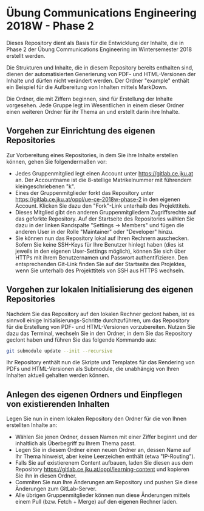 # Übung Communications Engineering 2018W - Phase 2

Dieses Repository dient als Basis für die Entwicklung der Inhalte, die in Phase 2 der Übung Communications Engineering im Wintersemester 2018 erstellt werden.

Die Strukturen und Inhalte, die in diesem Repository bereits enthalten sind, dienen der automatisierten Generierung von PDF- und HTML-Versionen der Inhalte und dürfen nicht verändert werden. Der Ordner "example" enthält ein Beispiel für die Aufbereitung von Inhalten mittels MarkDown.

Die Ordner, die mit Ziffern beginnen, sind für Erstellung der Inhalte vorgesehen. Jede Gruppe legt im Wesentlichen in einem dieser Ordner einen weiteren Ordner für ihr Thema an und erstellt darin ihre Inhalte.

## Vorgehen zur Einrichtung des eigenen Repositories

Zur Vorbereitung eines Repositories, in dem Sie ihre Inhalte erstellen können, gehen Sie folgendermaßen vor:

- Jedes Gruppenmitglied legt einen Account unter https://gitlab.ce.jku.at an. Der Accountname ist die 8-stellige Matrikelnummer mit führendem kleingeschriebenen "k".
- Eines der Gruppenmitglieder forkt das Repository unter https://gitlab.ce.jku.at/oppl/ue-ce-2018w-phase-2 in den eigenen Account. Klicken Sie dazu den "Fork"-Link unterhalb des Projekttitels.
- Dieses Mitglied gibt den anderen Gruppenmitgliedern Zugriffsrechte auf das geforkte Repository. Auf der Startseite des Repositories wählen Sie dazu in der linken Randspalte "Settings -> Members" und fügen die anderen User in der Rolle "Maintainer" oder "Developer" hinzu.
- Sie können nun das Repository lokal auf Ihren Rechnern auschecken. Sofern Sie keine SSH-Keys für Ihre Benutzer hinlegt haben (dies ist jeweils in den eigenen User-Settings möglich), können Sie sich über HTTPs mit ihrem Benutzernamen und Passwort authentifizieren. Den entsprechenden Git-Link finden Sie auf der Startseite des Projektes, wenn Sie unterhalb des Projekttitels von SSH aus HTTPS wechseln.

## Vorgehen zur lokalen Initialisierung des eigenen Repositories

Nachdem Sie das Repository auf den lokalen Rechner geclont haben, ist es sinnvoll einige Initialisierungs-Schritte durchzuführen, um das Repository für die Erstellung von PDF- und HTML-Versionen vorzubereiten. Nutzen Sie dazu das Terminal, wechseln Sie in den Ordner, in dem Sie das Repository geclont haben und führen Sie das folgende Kommando aus:

```bash
git submodule update --init --recursive
```

Ihr Repository enthält nun die Skripte und Templates für das Rendering von PDFs und HTML-Versionen als Submodule, die unabhängig von Ihren Inhalten aktuell gehalten werden können.

## Anlegen des eigenen Ordners und Einpflegen von existierenden Inhalten

Legen Sie nun in einem lokalen Repository den Ordner für die von Ihnen erstellten Inhalte an:

- Wählen Sie  jenen Ordner, dessen Namen mit einer Ziffer beginnt und der inhaltlich als Überbegriff zu Ihrem Thema passt. 
- Legen Sie in diesem Ordner einen neuen Ordner an, dessen Name auf Ihr Thema hinweist, aber keine Leerzeichen enthält (etwa "IP-Routing"). 
- Falls Sie auf existierenem Content aufbauen, laden Sie diesen aus dem Repository https://gitlab.ce.jku.at/oppl/learning-content und kopieren Sie ihn in diesen Ordner.
- Commiten Sie nun Ihre Änderungen am Repository und pushen Sie diese Änderungen zum GitLab-Server.
- Alle übrigen Gruppenmitglieder können nun diese Änderungen mittels einem Pull (bzw. Fetch + Merge) auf den eigenen Rechner laden.
